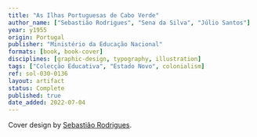 ```yaml
---
title: "As Ilhas Portuguesas de Cabo Verde"
author_name: ["Sebastião Rodrigues", "Sena da Silva", "Júlio Santos"]
year: y1955
origin: Portugal
publisher: "Ministério da Educação Nacional"
formats: [book, book-cover]
disciplines: [graphic-design, typography, illustration]
tags: ["Colecção Educativa", "Estado Novo", colonialism]
ref: sol-030-0136
layout: artifact
status: Complete
published: true
date_added: 2022-07-04
---
```


Cover design by <a class="text cat-link author" href="/authors/Sebastião Rodrigues/">Sebastião Rodrigues</a>.
